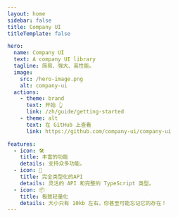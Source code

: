 ```yaml
---
layout: home
sidebar: false
title: Company UI
titleTemplate: false

hero:
  name: Company UI
  text: A company UI library
  tagline: 简易、强大、高性能。
  image:
    src: /hero-image.png
    alt: company-ui
  actions:
    - theme: brand
      text: 开始 👆
      link: /zh/guide/getting-started
    - theme: alt
      text: 在 GitHub 上查看
      link: https://github.com/company-ui/company-ui

features:
  - icon: 🛠️
    title: 丰富的功能
    details: 支持众多功能。
  - icon: 🔑
    title: 完全类型化的API
    details: 灵活的 API 和完整的 TypeScript 类型。
  - icon: 📦
    title: 极致轻量化
    details: 大小只有 10kb 左右，你甚至可能忘记它的存在！
---
```

